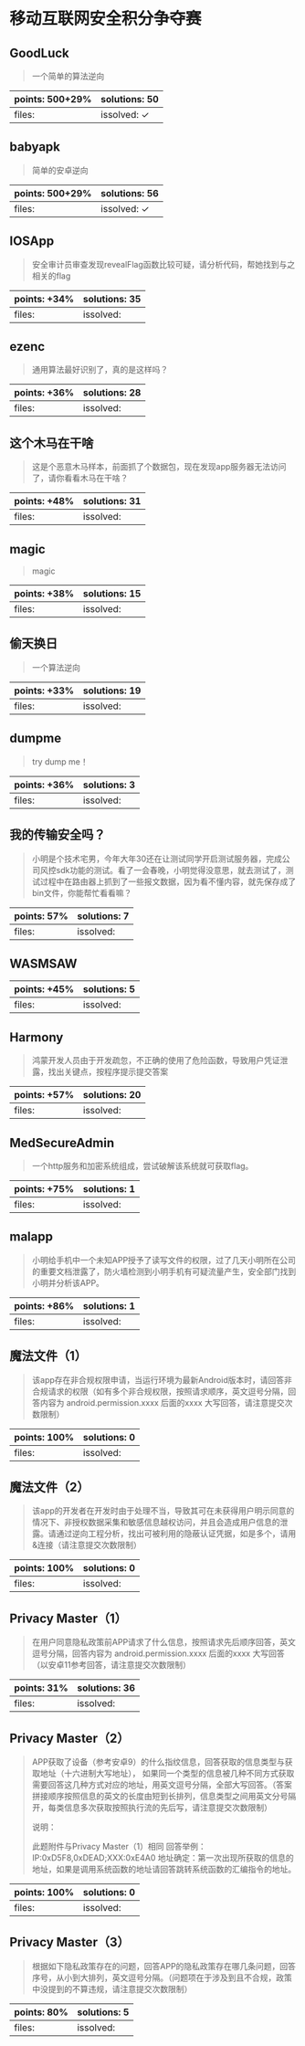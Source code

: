 ﻿# 移动互联网安全积分争夺赛

## GoodLuck

> 一个简单的算法逆向

| points: 500+29% | solutions: 50 |
|-------|-------|
| files:  | issolved: ✓ |


## babyapk

> 简单的安卓逆向

| points: 500+29% | solutions: 56 |
|-------|-------|
| files:  | issolved: ✓ |


## IOSApp

> 安全审计员审查发现revealFlag函数比较可疑，请分析代码，帮她找到与之相关的flag

| points: +34% | solutions: 35 |
|-------|-------|
| files:  | issolved:  |


## ezenc

> 通用算法最好识别了，真的是这样吗？

| points: +36% | solutions: 28 |
|-------|-------|
| files:  | issolved:  |


## 这个木马在干啥

> 这是个恶意木马样本，前面抓了个数据包，现在发现app服务器无法访问了，请你看看木马在干啥？

| points: +48% | solutions: 31 |
|-------|-------|
| files:  | issolved:  |


## magic

> magic

| points: +38% | solutions: 15 |
|-------|-------|
| files:  | issolved:  |


## 偷天换日

> 一个算法逆向

| points: +33% | solutions: 19 |
|-------|-------|
| files:  | issolved:  |


## dumpme

> try dump me！

| points: +36% | solutions: 3 |
|-------|-------|
| files:  | issolved:  |


## 我的传输安全吗？

> 小明是个技术宅男，今年大年30还在让测试同学开启测试服务器，完成公司风控sdk功能的测试。看了一会春晚，小明觉得没意思，就去测试了，测试过程中在路由器上抓到了一些报文数据，因为看不懂内容，就先保存成了bin文件，你能帮忙看看嘛？

| points: 57% | solutions: 7 |
|-------|-------|
| files:  | issolved:  |


## WASMSAW

| points: +45% | solutions: 5 |
|-------|-------|
| files:  | issolved:  |


## Harmony

> 鸿蒙开发人员由于开发疏忽，不正确的使用了危险函数，导致用户凭证泄露，找出关键点，按程序提示提交答案

| points: +57% | solutions: 20 |
|-------|-------|
| files:  | issolved:  |


## MedSecureAdmin

> 一个http服务和加密系统组成，尝试破解该系统就可获取flag。

| points: +75% | solutions: 1 |
|-------|-------|
| files:  | issolved:  |


## malapp

> 小明给手机中一个未知APP授予了读写文件的权限，过了几天小明所在公司的重要文档泄露了，防火墙检测到小明手机有可疑流量产生，安全部门找到小明并分析该APP。

| points: +86% | solutions: 1 |
|-------|-------|
| files:  | issolved:  |


## 魔法文件（1）

> 该app存在非合规权限申请，当运行环境为最新Android版本时，请回答非合规请求的权限（如有多个非合规权限，按照请求顺序，英文逗号分隔，回答内容为 android.permission.xxxx 后面的xxxx 大写回答，请注意提交次数限制）

| points: 100% | solutions: 0 |
|-------|-------|
| files:  | issolved:  |


## 魔法文件（2）

> 该app的开发者在开发时由于处理不当，导致其可在未获得用户明示同意的情况下、非授权数据采集和敏感信息越权访问，并且会造成用户信息的泄露。请通过逆向工程分析，找出可被利用的隐蔽认证凭据，如是多个，请用&连接（请注意提交次数限制）

| points: 100% | solutions: 0 |
|-------|-------|
| files:  | issolved:  |


## Privacy Master（1）

> 在用户同意隐私政策前APP请求了什么信息，按照请求先后顺序回答，英文逗号分隔，回答内容为 android.permission.xxxx 后面的xxxx 大写回答（以安卓11参考回答，请注意提交次数限制）

| points: 31% | solutions: 36 |
|-------|-------|
| files:  | issolved:  |


## Privacy Master（2）

> APP获取了设备（参考安卓9）的什么指纹信息，回答获取的信息类型与获取地址（十六进制大写地址）， 如果同一个类型的信息被几种不同方式获取需要回答这几种方式对应的地址，用英文逗号分隔，全部大写回答。（答案拼接顺序按照信息的英文的长度由短到长排列，信息类型之间用英文分号隔开，每类信息多次获取按照执行流的先后写，请注意提交次数限制）
> 
> 说明：
> 
> 此题附件与Privacy Master（1）相同
回答举例：IP:0xD5F8,0xDEAD;XXX:0xE4A0
地址确定：第一次出现所获取的信息的地址，如果是调用系统函数的地址请回答跳转系统函数的汇编指令的地址。

| points: 100% | solutions: 0 |
|-------|-------|
| files:  | issolved:  |


## Privacy Master（3）

> 根据如下隐私政策存在的问题，回答APP的隐私政策存在哪几条问题，回答序号，从小到大排列，英文逗号分隔。（问题项在于涉及到且不合规，政策中没提到的不算违规，请注意提交次数限制）

| points: 80% | solutions: 5 |
|-------|-------|
| files:  | issolved:  |
